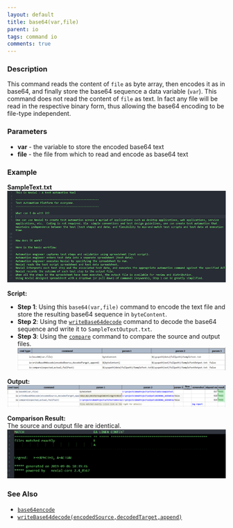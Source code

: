 ```yaml
---
layout: default
title: base64(var,file)
parent: io
tags: command io
comments: true
---
```



### Description
This command reads the content of `file` as byte array, then encodes it as in base64, and finally store the base64 
sequence a data variable (`var`). This command does not read the content of `file` as text. In fact any file will be 
read in the respective binary form, thus allowing the base64 encoding to be file-type independent.


### Parameters
- **var** - the variable to store the encoded base64 text
- **file** - the file from which to read and encode as base64 text


### Example
**SampleText.txt**<br/>
![source](image/base64_01.png)

**Script:**
- **Step 1**: Using this `base64(var,file)` command to encode the text file and store the resulting base64 sequence in 
  `byteContent`.
- **Step 2**: Using the [`writeBase64decode`](writeBase64decode(encodedSource,decodedTarget,append)) command to 
  decode the base64 sequence and write it to `SampleTextOutput.txt`.
- **Step 3**: Using the [`compare`](compare(expected,actual,failFast)) command to compare the source and output files.<br/>
![script](image/base64_02.png)

**Output:**<br/>
![output](image/base64_03.png)

**Comparison Result:**<br/>
The source and output file are identical.
![log report](image/base64_04.png)


### See Also
- [`base64encode`](../../expressions/TEXTexpression)
- [`writeBase64decode(encodedSource,decodedTarget,append)`](writeBase64decode(encodedSource,decodedTarget,append))
